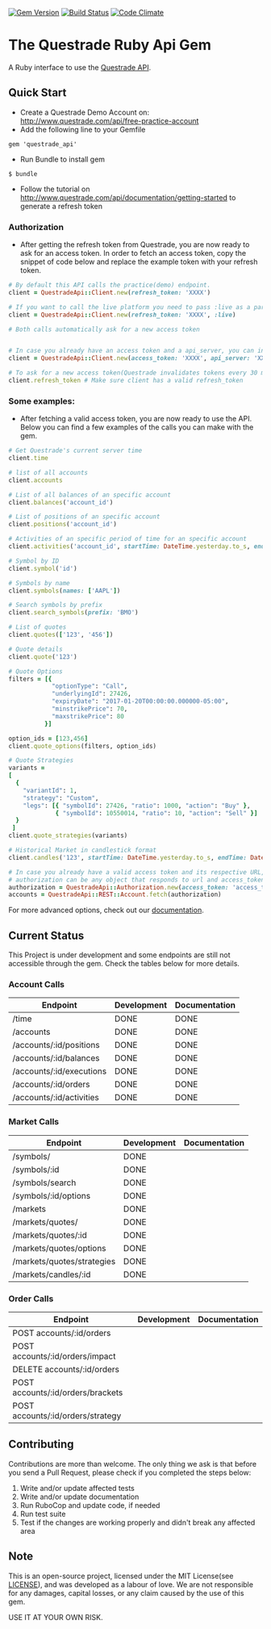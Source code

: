 [![Gem Version](https://badge.fury.io/rb/questrade_api.svg)](https://badge.fury.io/rb/questrade_api)
[![Build Status](https://travis-ci.org/brunomeira/questrade_api.svg?branch=master)](https://travis-ci.org/brunomeira/questrade_api) 
[![Code Climate](https://codeclimate.com/github/brunomeira/questrade_api/badges/gpa.svg)](https://codeclimate.com/github/brunomeira/questrade_api)

# The Questrade Ruby Api Gem

A Ruby interface to use the [Questrade API](http://www.questrade.com/api).

## Quick Start

- Create a Questrade Demo Account on: <http://www.questrade.com/api/free-practice-account>
- Add the following line to your Gemfile

```
gem 'questrade_api'
```
- Run Bundle to install gem

```
$ bundle
```
- Follow the tutorial on <http://www.questrade.com/api/documentation/getting-started> to generate a refresh token

### Authorization

- After getting the refresh token from Questrade, you are now ready to ask for an access token. In order to fetch an access token, copy the snippet of code below and replace the example token with your refresh token.

```ruby
# By default this API calls the practice(demo) endpoint.
client = QuestradeApi::Client.new(refresh_token: 'XXXX')

# If you want to call the live platform you need to pass :live as a parameter. Ex:
client = QuestradeApi::Client.new(refresh_token: 'XXXX', :live)

# Both calls automatically ask for a new access token


# In case you already have an access token and a api_server, you can instead use:
client = QuestradeApi::Client.new(access_token: 'XXXX', api_server: 'XXXX', :live)

# To ask for a new access token(Questrade invalidates tokens every 30 mins), simply call:
client.refresh_token # Make sure client has a valid refresh_token
```

### Some examples:

- After fetching a valid access token, you are now ready to use the API. Below you can find a few examples of the calls you can make with the gem.

```ruby
# Get Questrade's current server time
client.time

# list of all accounts
client.accounts

# List of all balances of an specific account
client.balances('account_id')

# List of positions of an specific account
client.positions('account_id')

# Activities of an specific period of time for an specific account
client.activities('account_id', startTime: DateTime.yesterday.to_s, endTime: DateTime.now.to_s)

# Symbol by ID
client.symbol('id')

# Symbols by name
client.symbols(names: ['AAPL'])

# Search symbols by prefix
client.search_symbols(prefix: 'BMO')

# List of quotes
client.quotes(['123', '456'])

# Quote details
client.quote('123')

# Quote Options
filters = [{
            "optionType": "Call",
            "underlyingId": 27426,
            "expiryDate": "2017-01-20T00:00:00.000000-05:00",
            "minstrikePrice": 70,
            "maxstrikePrice": 80
          }]

option_ids = [123,456]
client.quote_options(filters, option_ids)

# Quote Strategies
variants =
[
  {
    "variantId": 1,
    "strategy": "Custom",
    "legs": [{ "symbolId": 27426, "ratio": 1000, "action": "Buy" },
             { "symbolId": 10550014, "ratio": 10, "action": "Sell" }]
  }
 ]
client.quote_strategies(variants)

# Historical Market in candlestick format
client.candles('123', startTime: DateTime.yesterday.to_s, endTime: DateTime.now.to_s)

# In case you already have a valid access token and its respective URL, you can use the QuestradeApi::REST objects. Example:
# authorization can be any object that responds to url and access_token
authorization = QuestradeApi::Authorization.new(access_token: 'access_token', api_server: 'url')
accounts = QuestradeApi::REST::Account.fetch(authorization)
```
For more advanced options, check out our [documentation](http://www.rubydoc.info/gems/questrade_api/1.1.0).

## Current Status

This Project is under development and some endpoints are still not accessible through the gem.
Check the tables below for more details.

### Account Calls

| Endpoint                 | Development   | Documentation |
| ---                      | ---           | ---           |
| /time                    |DONE           | DONE          |
| /accounts                |DONE           | DONE          |
| /accounts/:id/positions  |DONE           | DONE          |
| /accounts/:id/balances   |DONE           | DONE          |
| /accounts/:id/executions |DONE           | DONE          |
| /accounts/:id/orders     |DONE           | DONE          |
| /accounts/:id/activities |DONE           | DONE          |

### Market Calls

| Endpoint                   | Development   | Documentation |
| ---                        | ---           | ---           |
| /symbols/                  | DONE          |               |
| /symbols/:id               | DONE          |               |
| /symbols/search            | DONE          |               |
| /symbols/:id/options       | DONE          |               |
| /markets                   | DONE          |               |
| /markets/quotes/           | DONE          |               |
| /markets/quotes/:id        | DONE          |               |
| /markets/quotes/options    | DONE          |               |
| /markets/quotes/strategies | DONE          |               |
| /markets/candles/:id       | DONE          |               |

### Order Calls

| Endpoint                          | Development   | Documentation |
| ---                               | ---           | ---           |
| POST accounts/:id/orders          |      |      |
| POST accounts/:id/orders/impact   |      |      |
| DELETE accounts/:id/orders        |      |      |
| POST accounts/:id/orders/brackets |      |      |
| POST accounts/:id/orders/strategy |      |      |

## Contributing

Contributions are more than welcome.
The only thing we ask is that before you send a Pull Request, please check if you completed the steps below:

1. Write and/or update affected tests
3. Write and/or update documentation
4. Run RuboCop and update code, if needed
5. Run test suite
6. Test if the changes are working properly and didn't break any affected area

## Note

This is an open-source project, licensed under the MIT License(see [LICENSE]), and was developed as a labour of love.
We are not responsible for any damages, capital losses, or any claim caused by the use of this gem.

USE IT AT YOUR OWN RISK.

[LICENSE]: https://github.com/brunomeira/questrade_api/blob/master/LICENSE
